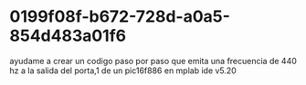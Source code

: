 # 0199f08f-b672-728d-a0a5-854d483a01f6
ayudame a crear un codigo paso por paso que emita una frecuencia de 440 hz a la salida del porta,1 de un pic16f886 en mplab ide v5.20
